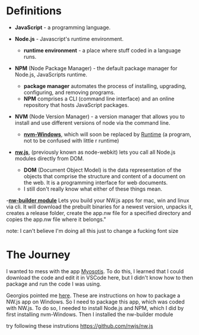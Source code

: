 # Definitions
- **JavaScript** - a programming language. 

- **Node.js** - Javascript's runtime environment.
    - **runtime environment** - a place where stuff coded in a language runs.

- **NPM** (Node Package Manager) - the default package manager for Node.js, JavaScripts runtime.
    - **package manager** automates the process of installing, upgrading, configuring, and removing programs.
    - **NPM** comprises a CLI (command line interface) and an online repository that hosts JavaScript packages.

- **NVM** (Node Version Manager) - a version manager that allows you to install and use different versions of node via the command line.
    - [**nvm-Windows**](https://github.com/coreybutler/nvm-windows), which will soon be replaced by [Runtime](https://github.com/coreybutler/nvm-windows/wiki/Runtime) (a program, not to be confused with little r runtime)

- [**nw.js**](https://nwjs.io/), (previously known as node-webkit) lets you call all Node.js modules directly from DOM.
    - **DOM** (Document Object Model) is the data representation of the objects that comprise the structure and content of a document on the web. It is a programming interface for web documents.
    - I still don't really know what either of these things mean.

-[**nw-builder module**](https://github.com/nwutils/nw-builder)  Lets you build your NW.js apps for mac, win and linux via cli. It will download the prebuilt binaries for a newest version, unpacks it, creates a release folder, create the app.nw file for a specified directory and copies the app.nw file where it belongs."


note: I can't believe I'm doing all this just to change a fucking font size

# The Journey
I wanted to mess with the app [Myosotis](https://github.com/gebrkn/Myosotis). To do this, I learned that I could download the code and edit it in VSCode here, but I didn't know how to then package and run the code I was using. 

Georgios pointed me [here](https://stackoverflow.com/questions/37648756/how-to-package-a-nw-js-application-on-windows/37649349#37649349). These are instructions on how to package a NW.js app on Windows. So I need to package this app, which was coded with NW.js. To do so, I needed to install Node.js and NPM, which I did by first installing nvm-Windows. Then I installed the nw-builder module

try following these instrutions
https://github.com/nwjs/nw.js

    
    


        
        


